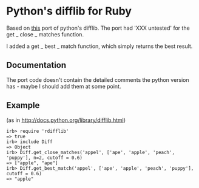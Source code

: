 Python's difflib for Ruby
=========================

Based on [this](http://rails-engines.rubyforge.org/rdoc/wiki_engine/classes/Diff/Utilities.html)
port of python's difflib. The port had 'XXX untested' for the get _ close _ matches function.

I added a get _ best _ match function, which simply returns the best result.

Documentation
-------------

The port code doesn't contain the detailed comments the python version has - maybe I should add them at some point.

Example
-------

(as in http://docs.python.org/library/difflib.html)

    irb> require 'rdifflib'
    => true
    irb> include Diff
    => Object
    irb> Diff.get_close_matches('appel', ['ape', 'apple', 'peach', 'puppy'], n=2, cutoff = 0.6)
    => ["apple", "ape"]
    irb> Diff.get_best_match('appel', ['ape', 'apple', 'peach', 'puppy'], cutoff = 0.6) 
    => "apple"

